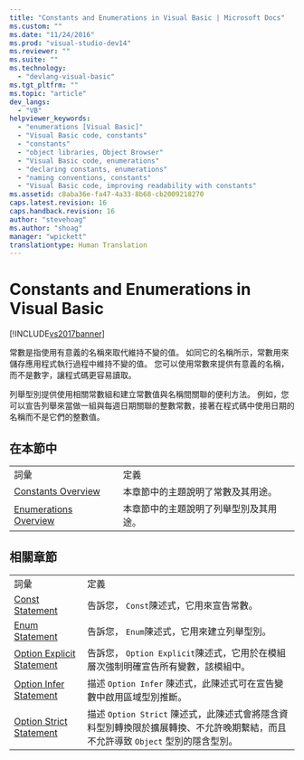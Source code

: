 ```yaml
---
title: "Constants and Enumerations in Visual Basic | Microsoft Docs"
ms.custom: ""
ms.date: "11/24/2016"
ms.prod: "visual-studio-dev14"
ms.reviewer: ""
ms.suite: ""
ms.technology: 
  - "devlang-visual-basic"
ms.tgt_pltfrm: ""
ms.topic: "article"
dev_langs: 
  - "VB"
helpviewer_keywords: 
  - "enumerations [Visual Basic]"
  - "Visual Basic code, constants"
  - "constants"
  - "object libraries, Object Browser"
  - "Visual Basic code, enumerations"
  - "declaring constants, enumerations"
  - "naming conventions, constants"
  - "Visual Basic code, improving readability with constants"
ms.assetid: c8aba36e-fa47-4a33-8b68-cb2009218270
caps.latest.revision: 16
caps.handback.revision: 16
author: "stevehoag"
ms.author: "shoag"
manager: "wpickett"
translationtype: Human Translation
---
```

# Constants and Enumerations in Visual Basic
[!INCLUDE[vs2017banner](../../../../csharp/includes/vs2017banner.md)]

常數是指使用有意義的名稱來取代維持不變的值。  如同它的名稱所示，常數用來儲存應用程式執行過程中維持不變的值。  您可以使用常數來提供有意義的名稱，而不是數字，讓程式碼更容易讀取。  
  
 列舉型別提供使用相關常數組和建立常數值與名稱間關聯的便利方法。  例如，您可以宣告列舉來當做一組與每週日期關聯的整數常數，接著在程式碼中使用日期的名稱而不是它們的整數值。  
  
## 在本節中  
  
|||  
|-|-|  
|詞彙|定義|  
|[Constants Overview](../../../../visual-basic/programming-guide/language-features/constants-enums/constants-overview.md)|本章節中的主題說明了常數及其用途。|  
|[Enumerations Overview](../../../../visual-basic/programming-guide/language-features/constants-enums/enumerations-overview.md)|本章節中的主題說明了列舉型別及其用途。|  
  
## 相關章節  
  
|||  
|-|-|  
|詞彙|定義|  
|[Const Statement](../../../../visual-basic/language-reference/statements/const-statement.md)|告訴您， `Const`陳述式，它用來宣告常數。|  
|[Enum Statement](../../../../visual-basic/language-reference/statements/enum-statement.md)|告訴您， `Enum`陳述式，它用來建立列舉型別。|  
|[Option Explicit Statement](../../../../visual-basic/language-reference/statements/option-explicit-statement.md)|告訴您， `Option Explicit`陳述式，它用於在模組層次強制明確宣告所有變數，該模組中。|  
|[Option Infer Statement](../../../../visual-basic/language-reference/statements/option-infer-statement.md)|描述 `Option Infer` 陳述式，此陳述式可在宣告變數中啟用區域型別推斷。|  
|[Option Strict Statement](../../../../visual-basic/language-reference/statements/option-strict-statement.md)|描述 `Option Strict` 陳述式，此陳述式會將隱含資料型別轉換限於擴展轉換、不允許晚期繫結，而且不允許導致 `Object` 型別的隱含型別。|